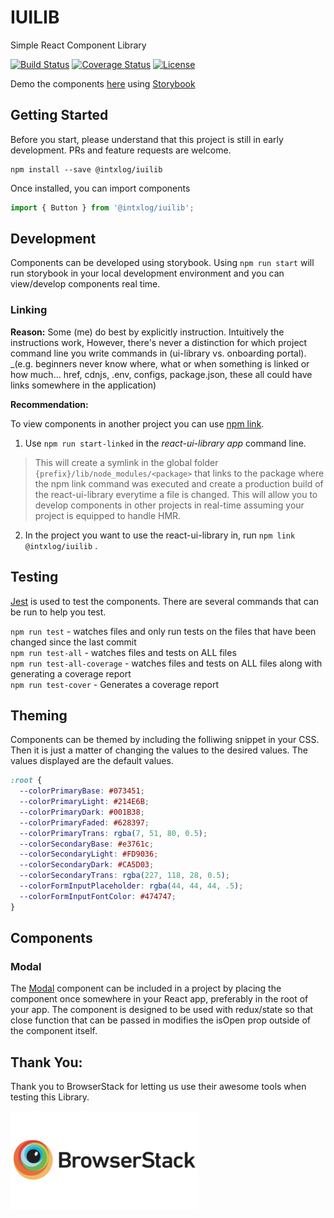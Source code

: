 # IUILIB
Simple React Component Library

 [![Build Status](https://travis-ci.org/intxlog/react-ui-library.svg?branch=master)](https://travis-ci.org/intxlog/react-ui-library) [![Coverage Status](https://coveralls.io/repos/github/intxlog/react-ui-library/badge.svg?branch=master)](https://coveralls.io/github/intxlog/react-ui-library?branch=master) [![License](https://img.shields.io/badge/license-MIT-green.svg)](https://github.com/intxlog/react-ui-library/blob/master/LICENSE)

Demo the components [here](https://intxlog.github.io/react-ui-library) using [Storybook](https://storybook.js.org/) 

## Getting Started
Before you start, please understand that this project is still in early development. PRs and feature requests are welcome.

```
npm install --save @intxlog/iuilib
```

Once installed, you can import components

```js
import { Button } from '@intxlog/iuilib';
```

## Development
Components can be developed using storybook. Using `npm run start` will run storybook in your local development environment and you can view/develop components real time. 

### Linking
**Reason:** 
Some (me) do best by explicitly  instruction.  Intuitively the instructions work, 
However, there's never a distinction for which project command line you write commands in (ui-library vs. onboarding portal). 
_(e.g. beginners never know where, what or when something is linked or how much... href, cdnjs, .env, configs, package.json, these all could have links somewhere in the application)

**Recommendation:** 

To view components in another project you can use [npm link](https://docs.npmjs.com/cli/link.html).
1. Use `npm run start-linked` in the _react-ui-library app_ command line. 
> This will create a symlink in the global folder `{prefix}/lib/node_modules/<package>` that links to the package where the npm link command was executed and create a production build of the react-ui-library everytime a file is changed. This will allow you to develop components in other projects in real-time assuming your project is equipped to handle HMR.
2.  In the project you want to use the react-ui-library in,  run `npm link @intxlog/iuilib` .

## Testing
[Jest](https://jestjs.io/en/) is used to test the components. There are several commands that can be run to help you test.

`npm run test` - watches files and only run tests on the files that have been changed since the last commit  
`npm run test-all` - watches files and tests on ALL files  
`npm run test-all-coverage` - watches files and tests on ALL files along with generating a coverage report  
`npm run test-cover` - Generates a coverage report  

## Theming

Components can be themed by including the folliwing snippet in your CSS. Then it is just a matter of changing the values to the desired values. The values displayed are the default values. 
```css
:root {
  --colorPrimaryBase: #073451;
  --colorPrimaryLight: #214E6B;
  --colorPrimaryDark: #001B38;
  --colorPrimaryFaded: #628397;
  --colorPrimaryTrans: rgba(7, 51, 80, 0.5);
  --colorSecondaryBase: #e3761c;
  --colorSecondaryLight: #FD9036;
  --colorSecondaryDark: #CA5D03;
  --colorSecondaryTrans: rgba(227, 118, 28, 0.5);
  --colorFormInputPlaceholder: rgba(44, 44, 44, .5);
  --colorFormInputFontColor: #474747;
}
```

## Components

### Modal

The [Modal](https://intxlog.github.io/react-ui-library/?selectedKind=Modal&selectedStory=default&full=0&addons=1&stories=1&panelRight=0&addonPanel=storybook%2Factions%2Factions-panel) component can be included in a project by placing the component once somewhere in your React app, preferably in the root of your app. The component is designed to be used with redux/state so that close function that can be passed in modifies the isOpen prop outside of the component itself. 

## Thank You:
Thank you to BrowserStack for letting us use their awesome tools when testing this Library.

[![BrowserStack](/assets/browserstackLogo.png)](https://www.browserstack.com/)